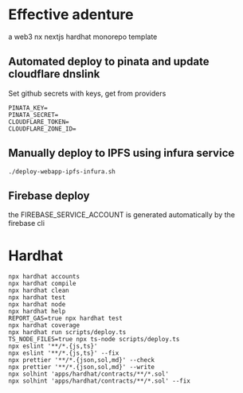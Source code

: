 # Effective adenture
a web3 nx nextjs hardhat monorepo template

## Automated deploy to pinata and update cloudflare dnslink
Set github secrets with keys, get from providers
```
PINATA_KEY=
PINATA_SECRET=
CLOUDFLARE_TOKEN=
CLOUDFLARE_ZONE_ID=
```

## Manually deploy to IPFS using infura service
`./deploy-webapp-ipfs-infura.sh`

## Firebase deploy
the FIREBASE_SERVICE_ACCOUNT is generated automatically by the firebase cli

# Hardhat

```shell
npx hardhat accounts
npx hardhat compile
npx hardhat clean
npx hardhat test
npx hardhat node
npx hardhat help
REPORT_GAS=true npx hardhat test
npx hardhat coverage
npx hardhat run scripts/deploy.ts
TS_NODE_FILES=true npx ts-node scripts/deploy.ts
npx eslint '**/*.{js,ts}'
npx eslint '**/*.{js,ts}' --fix
npx prettier '**/*.{json,sol,md}' --check
npx prettier '**/*.{json,sol,md}' --write
npx solhint 'apps/hardhat/contracts/**/*.sol'
npx solhint 'apps/hardhat/contracts/**/*.sol' --fix
```
